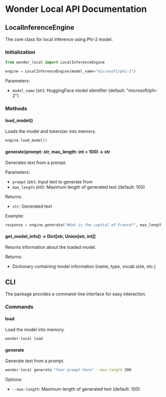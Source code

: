 # Wonder Local API Documentation

## LocalInferenceEngine

The core class for local inference using Phi-2 model.

### Initialization

```python
from wonder_local import LocalInferenceEngine

engine = LocalInferenceEngine(model_name="microsoft/phi-2")
```

Parameters:
- `model_name` (str): HuggingFace model identifier (default: "microsoft/phi-2")

### Methods

#### load_model()

Loads the model and tokenizer into memory.

```python
engine.load_model()
```

#### generate(prompt: str, max_length: int = 100) -> str

Generates text from a prompt.

Parameters:
- `prompt` (str): Input text to generate from
- `max_length` (int): Maximum length of generated text (default: 100)

Returns:
- `str`: Generated text

Example:
```python
response = engine.generate("What is the capital of France?", max_length=200)
```

#### get_model_info() -> Dict[str, Union[str, int]]

Returns information about the loaded model.

Returns:
- Dictionary containing model information (name, type, vocab size, etc.)

## CLI

The package provides a command-line interface for easy interaction.

### Commands

#### load

Load the model into memory.

```bash
wonder-local load
```

#### generate

Generate text from a prompt.

```bash
wonder-local generate "Your prompt here" --max-length 200
```

Options:
- `--max-length`: Maximum length of generated text (default: 100) 